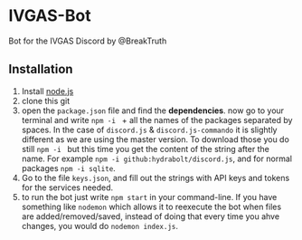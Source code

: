 # IVGAS-Bot
Bot for the IVGAS Discord by @BreakTruth

## Installation
1. Install [node.js](https://nodejs.org/en/)
2. clone this git
3. open the `package.json` file and find the **dependencies**. now go to your terminal and write `npm -i ` + all the names of the packages separated by spaces. In the case of `discord.js` & `discord.js-commando` it is slightly different as we are using the master version. To download those you do still `npm -i ` but this time you get the content of the string after the name. For example `npm -i github:hydrabolt/discord.js`, and for normal packages `npm -i sqlite`.
4. Go to the file `keys.json`, and fill out the strings with API keys and tokens for the services needed.
5. to run the bot just write `npm start` in your command-line. If you have something like `nodemon` which allows it to reexecute the bot when files are added/removed/saved, instead of doing that every time you ahve changes, you would do `nodemon index.js`.
